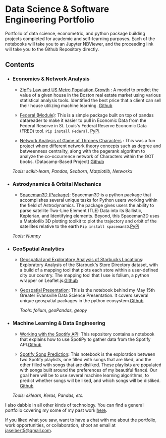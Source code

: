 # Data Science & Software Engineering Portfolio
Portfolio of data science, econometric, and python package building projects completed for academic and self-learning purposes. Each of the notebooks will take you to an Jupyter NBViewer, and the proceeding link will take you to the Github Repository directly.

## Contents

- ### Economics & Network Analysis

   - [Zipf's Law and US Metro Population Growth](https://nbviewer.jupyter.org/github/Jaseibert/Zipfs_Law_Population_Growth/blob/master/Notebook.ipynb) : A model to predict the value of a given house in the Boston real estate market using various statistical analysis tools. Identified the best price that a client can sell their house utilizing machine learning. [Github](https://github.com/Jaseibert/Zipfs_Law_Population_Growth) 
  
   - [Federal (Module)](https://github.com/Jaseibert/Federal): This is a simple package built on top of pandas datareader to    make it easier to pull in Economic Data from the Federal Reserve in St. Louis's Federal Reserve Economic Data (FRED) tool. `Pip install Federal`. [PyPi](https://pypi.org/project/Federal/). 

   - [Network Analysis of Game of Thrones Characters](https://nbviewer.jupyter.org/github/Jaseibert/Network-Analysis-Game-of-Thrones/blob/master/notebook.ipynb) : This was a fun project where different network theory concepts such as degree and betweenness centrality, along with the pagerank algorithm to analyze the co-occurrence network of Characters within the GOT books. (Datacamp-Based Project) [Github](https://github.com/Jaseibert/Network-Analysis-Game-of-Thrones) 
 
	_Tools: scikit-learn, Pandas, Seaborn, Matplotlib, Networkx_ 

- ### Astrodynamics & Orbital Mechanics

	- [Spaceman3D (Package)](https://github.com/Jaseibert/SpaceMan): Spaceman3D is a python package that accomplishes several unique tasks for Python users working within the field of Astrodynamics. The package gives users the ability to parse satellite Two-Line Element (TLE) Data into its Ballistic, Keplerian, and Identifying elements. Beyond, this Spaceman3D uses a Matplotlib 3D plotting toolkit to plot the trajectory and orbit of the satellites relative to the earth `Pip install spaceman3D`.[PyPi](https://pypi.org/project/Spaceman3D/)
	
	_Tools: Numpy_
	
- ### GeoSpatial Analytics

	- [Geospatial and Exploratory Analysis of Starbucks Locations](https://nbviewer.jupyter.org/github/Jaseibert/Starbucks_GeoSpatial_Analysis/blob/master/Notebook.ipynb): Exploratory Analysis of the Starbuck's Store Directory dataset, with a build of a mapping tool that plots each store within a user-defined city our country. The mapping tool that I use is folium, a python wrapper on Leaflet.js.[Github](https://github.com/Jaseibert/Starbucks_GeoSpatial_Analysis) 
  
  - [Geospatial Presentation](https://nbviewer.jupyter.org/github/Jaseibert/GeospatialPresentation/blob/master/Geospatial-Analysis-Intro.ipynb): This is the notebook behind my May 15th Greater Evansville Data Science Presentation. It covers several unique geospatial packages in the python ecosystem.[Github](https://github.com/Jaseibert/GeospatialPresentation) 
 
	_Tools: folium, geoPandas, geopy_

- ###  Machine Learning & Data Engineering
	
	- [Working with the Spotify API](https://nbviewer.jupyter.org/github/Jaseibert/Spotipy_and_Spotify_API/blob/master/Notebook.ipynb): This repository contains a notebook that explains how to use SpotiPy to gather data from the Spotify API.[Github](https://github.com/Jaseibert/Spotipy_and_Spotify_API) 
	
	- [Spotify Song Prediction](https://nbviewer.jupyter.org/github/Jaseibert/Spotify_Song_Predictions/blob/master/Notebook.ipynb): This notebook is the exploration between two Spotify playlists, one filled with songs that are liked, and the other filled with songs that are disliked. These playlists are populated with songs built around the preferences of my beautiful fiancé. Our goal here will be to use several machine learning algorithms, to predict whether songs will be liked, and which songs will be disliked. [Github](https://github.com/Jaseibert/Spotify_Song_Predictions) 
	
	_Tools: sklearn, Keras, Pandas, etc._
	
I also dabble in all other kinds of technology. You can find a general portfolio covering my some of my past work [here](https://jeremyseibert.com).

If you liked what you saw, want to have a chat with me about the portfolio, work opportunities, or collaboration, shoot an email at jaseibert5@gmail.com. 
